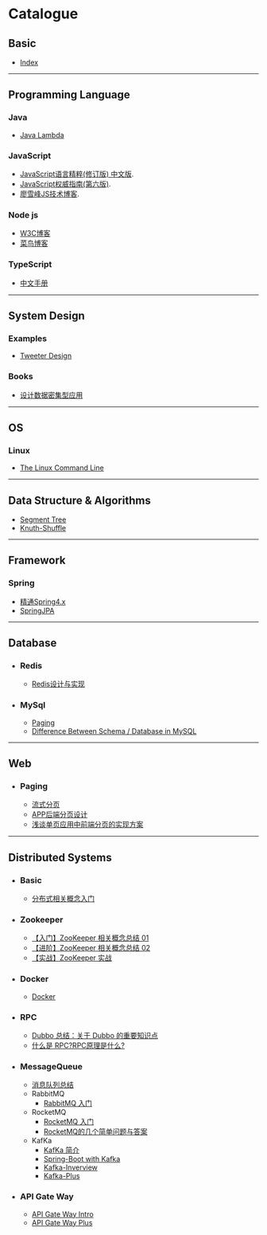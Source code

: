 # Catalogue

## Basic

* [Index](resources/Basic/index.md)
--- 
## Programming Language
### Java
* [Java Lambda](resources/Languages/Java/JavaLambda.md)

### JavaScript
* [JavaScript语言精粹(修订版) 中文版](resources/Languages/JavaScript/JavaScript语言精粹.pdf).
* [JavaScript权威指南(第六版)](resources/Languages/JavaScript/JavaScript权威指南(第六版).pdf). 
* [廖雪峰JS技术博客](https://www.liaoxuefeng.com/wiki/1022910821149312/1023023754768768).

### Node js
* [W3C博客](https://www.w3cschool.cn/nodejs/nodejs-callback.html)
* [菜鸟博客](https://www.runoob.com/nodejs/nodejs-tutorial.html)
### TypeScript
* [中文手册](https://typescript.bootcss.com/variable-declarations.html)

---

## System Design
### Examples
* [Tweeter Design](resources/System_Design/Examples/TweeterDesign/TweeterDesign.md)

### Books
* [设计数据密集型应用](resources/System_Design/Books/设计数据密集型应用.pdf)

---
## OS
### Linux
* [The Linux Command Line](resources/OS/TheLinuxCommandLine.pdf)

---
## Data Structure & Algorithms
* [Segment Tree](resources/DataStructure&Algrothms/SegmentTree/SegmentTree.md)
* [Knuth-Shuffle](resources/DataStructure&Algrothms/Knuth-Shuffle/Knuth-Shuffle.md)

---
## Framework
### Spring
* [精通Spring4.x](resources/Framework/Spring/精通Spring4.x/)
* [SpringJPA](resources/Framework/Spring/SpringJPA.md)

--- 

## Database
- ### Redis
    - [Redis设计与实现](resources/Database/redis/notes.md)
- ### MySql
    - [Paging](https://zhuanlan.zhihu.com/p/73568092)
    - [Difference Between Schema / Database in MySQL](https://stackoverflow.com/questions/11618277/difference-between-schema-database-in-mysql)

---
## Web
- ### Paging
    - [流式分页](https://aotu.io/notes/2017/06/27/infinite-scrolling/)
    - [APP后端分页设计](https://www.scienjus.com/app-server-paging/)
    - [浅谈单页应用中前端分页的实现方案](https://scarletsky.github.io/2016/09/11/talking-about-front-end-pagination-implementation-in-spa/)

--- 
## Distributed Systems

- ### Basic
    - [分布式相关概念入门](resources/Basic/distributed-systems/basic/distributed-system.md) 

- ### Zookeeper
    - [【入门】ZooKeeper 相关概念总结 01](resources/Basic/distributed-systems/zookeeper/zookeeper-intro.md) 
    - [【进阶】ZooKeeper 相关概念总结 02](resources/Basic/distributed-systems/zookeeper/zookeeper-plus.md)
    - [【实战】ZooKeeper 实战](resources/Basic/distributed-systems/zookeeper/zookeeper-in-action.md)

- ### Docker
    - [Docker](resources/Basic/distributed-systems/docker/docker.md)

- ### RPC
    - [Dubbo 总结：关于 Dubbo 的重要知识点](resources/Basic/distributed-systems/rpc/dubbo.md)
    - [什么是 RPC?RPC原理是什么?](resources/Basic/distributed-systems/rpc/why-use-rpc.md)

- ### MessageQueue
    - [消息队列总结](resources/Basic/distributed-systems/mq/message-queue.md)
    - RabbitMQ
        - [RabbitMQ 入门](resources/Basic/distributed-systems/mq/rabbitmq.md)
    - RocketMQ
        - [RocketMQ 入门](resources/Basic/distributed-systems/mq/rocketmq.md)
        - [RocketMQ的几个简单问题与答案](resources/Basic/distributed-systems/mq/rocketmq-questions.md)
    - KafKa
        - [KafKa 简介](resources/Basic/distributed-systems/mq/kafka-intro.md)
        - [Spring-Boot with Kafka](resources/Basic/distributed-systems/mq/springboot-kafka.md)
        - [Kafka-Inverview](resources/Basic/distributed-systems/mq/kafka-inverview.md)
        - [Kafka-Plus](resources/Basic/distributed-systems/mq/kafka-plus.md)

- ### API Gate Way
    - [API Gate Way Intro](resources/Basic/distributed-systems/api-gate-way/api-gateway-intro.md)
    - [API Gate Way Plus](resources/Basic/distributed-systems/api-gate-way/api-gateway-plus.md)